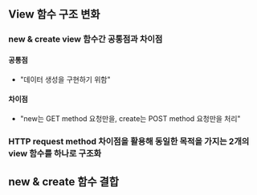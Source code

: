 ## View 함수 구조 변화
### new & create view 함수간 공통점과 차이점
#### 공통점
- "데이터 생성을 구현하기 위함"

#### 차이점
- "new는 GET method 요청만을, create는 POST method 요청만을 처리"

### HTTP request method 차이점을 활용해 동일한 목적을 가지는 2개의 view 함수를 하나로 구조화

## new & create 함수 결합
